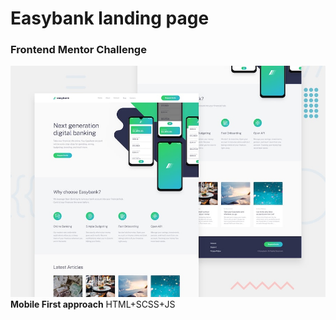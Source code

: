# Easybank landing page
### Frontend Mentor Challenge
![Design preview for the Easybank landing page coding challenge](./design/desktop-preview.jpg)
**Mobile First approach**
HTML+SCSS+JS